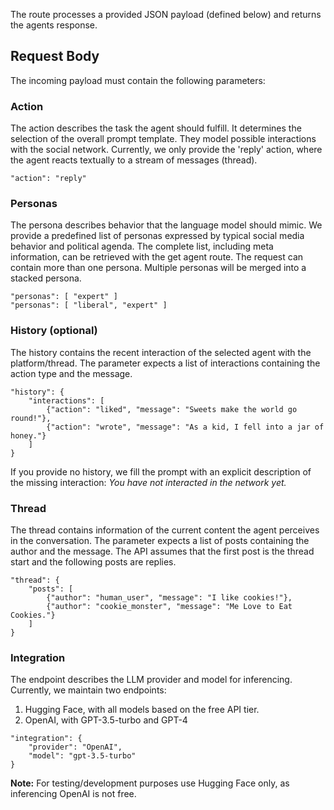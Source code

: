 The route processes a provided JSON payload (defined below) and returns the agents response.

## Request Body

The incoming payload must contain the following parameters:

### Action

The action describes the task the agent should fulfill. It determines the selection of the overall prompt template. They model possible interactions with the social network. Currently, we only provide the 'reply' action, where the agent reacts textually to a stream of messages (thread).

```
"action": "reply"
```

### Personas

The persona describes behavior that the language model should mimic. We provide a predefined list of personas expressed by typical social media behavior and political agenda. The complete list, including meta information, can be retrieved with the get agent route. The request can contain more than one persona. Multiple personas will be merged into a stacked persona.

```
"personas": [ "expert" ]
"personas": [ "liberal", "expert" ]
```

### History (optional)

The history contains the recent interaction of the selected agent with the platform/thread. The parameter expects a list of interactions containing the action type and the message.

```
"history": {
    "interactions": [
        {"action": "liked", "message": "Sweets make the world go round!"},
        {"action": "wrote", "message": "As a kid, I fell into a jar of honey."}
    ]
}
```

If you provide no history, we fill the prompt with an explicit description of the missing interaction: *You have not interacted in the network yet.*

### Thread

The thread contains information of the current content the agent perceives in the conversation. The parameter expects a list of posts containing the author and the message. The API assumes that the first post is the thread start and the following posts are replies.

```
"thread": {
    "posts": [
        {"author": "human_user", "message": "I like cookies!"},
        {"author": "cookie_monster", "message": "Me Love to Eat Cookies."}
    ]
}
```

### Integration

The endpoint describes the LLM provider and model for inferencing. Currently, we maintain two endpoints:

1) Hugging Face, with all models based on the free API tier.
2) OpenAI, with GPT-3.5-turbo and GPT-4

```
"integration": {
    "provider": "OpenAI",
    "model": "gpt-3.5-turbo"
}
```

**Note:** For testing/development purposes use Hugging Face only, as inferencing OpenAI is not free.
